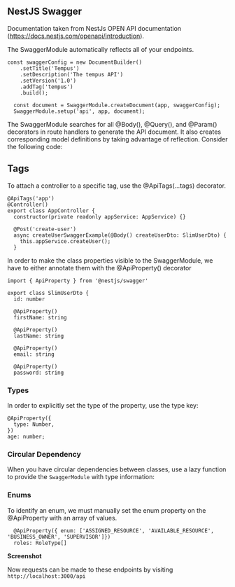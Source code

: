 ## NestJS Swagger

Documentation taken from NestJs OPEN API documentation (https://docs.nestjs.com/openapi/introduction).

The SwaggerModule automatically reflects all of your endpoints.

```
const swaggerConfig = new DocumentBuilder()
    .setTitle('Tempus')
    .setDescription('The tempus API')
    .setVersion('1.0')
    .addTag('tempus')
    .build();

  const document = SwaggerModule.createDocument(app, swaggerConfig);
  SwaggerModule.setup('api', app, document);
```

The SwaggerModule searches for all @Body(), @Query(), and @Param() decorators in route handlers to generate the API document. It also creates corresponding model definitions by taking advantage of reflection. Consider the following code:

## Tags

To attach a controller to a specific tag, use the @ApiTags(...tags) decorator.

```
@ApiTags('app')
@Controller()
export class AppController {
  constructor(private readonly appService: AppService) {}

  @Post('create-user')
  async createUserSwaggerExample(@Body() createUserDto: SlimUserDto) {
    this.appService.createUser();
  }
```

In order to make the class properties visible to the SwaggerModule, we have to either annotate them with the @ApiProperty() decorator

```
import { ApiProperty } from '@nestjs/swagger'

export class SlimUserDto {
  id: number

  @ApiProperty()
  firstName: string

  @ApiProperty()
  lastName: string

  @ApiProperty()
  email: string

  @ApiProperty()
  password: string

```

### Types

In order to explicitly set the type of the property, use the type key:

```
@ApiProperty({
  type: Number,
})
age: number;
```

### Circular Dependency

When you have circular dependencies between classes, use a lazy function to provide the `SwaggerModule` with type information:

### Enums

To identify an enum, we must manually set the enum property on the @ApiProperty with an array of values.

```
  @ApiProperty({ enum: ['ASSIGNED_RESOURCE', 'AVAILABLE_RESOURCE', 'BUSINESS_OWNER', 'SUPERVISOR']})
  roles: RoleType[]
```

**Screenshot**

Now requests can be made to these endpoints by visiting `http://localhost:3000/api`
